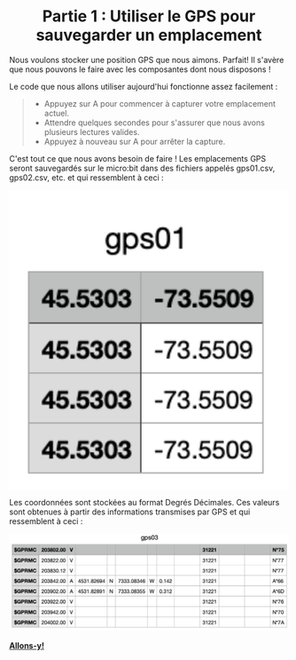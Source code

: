 <h1 align="center"> Partie 1 : Utiliser le GPS pour sauvegarder un emplacement </h1>

Nous voulons stocker une position GPS que nous aimons. Parfait! Il s'avère que nous pouvons le faire avec les composantes dont nous disposons !

Le code que nous allons utiliser aujourd'hui fonctionne assez facilement :

> - Appuyez sur A pour commencer à capturer votre emplacement actuel.
> - Attendre quelques secondes pour s'assurer que nous avons plusieurs lectures valides.
> - Appuyez à nouveau sur A pour arrêter la capture. 

C'est tout ce que nous avons besoin de faire ! Les emplacements GPS seront sauvegardés sur le micro:bit dans des fichiers appelés gps01.csv, gps02.csv, etc. et qui ressemblent à ceci :

<p><img align="center" width="800" src="https://github.com/GenieLabMtl/CIPP_microbit-GPS/blob/presentation/static/images/GPSCapture2.png" alt="Localisations GPS stockées dans un fichier csv"></p>

Les coordonnées sont stockées au format Degrés Décimales. Ces valeurs sont obtenues à partir des informations transmises par GPS et qui ressemblent à ceci :

<p><img align="center" width="800" src="https://raw.githubusercontent.com/GenieLabMtl/CIPP_microbit-GPS/main/static/images/GPSCapture_small.png" alt="Localisations GPS stockées dans un fichier csv"></p>

#### [**Allons-y!**](https://github.com/GenieLabMtl/CIPP_microbit-GPS/tree/main/FR/1/1)


